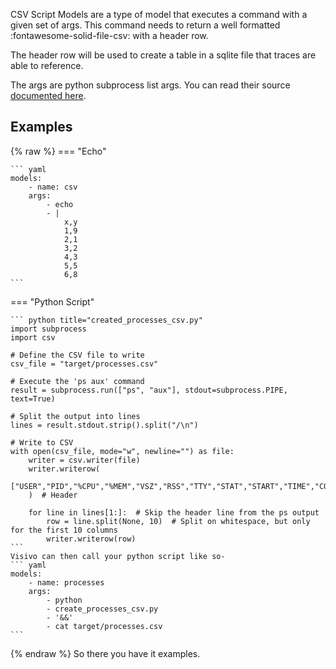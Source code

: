 CSV Script Models are a type of model that executes a command with a given set of args.
This command needs to return a well formatted :fontawesome-solid-file-csv: with a header row.

The header row will be used to create a table in a sqlite file that traces are able to reference.

The args are python subprocess list args. You can read their source
[documented here](https://docs.python.org/3/library/subprocess.html#subprocess.CompletedProcess.args).

## Examples
{% raw %}
=== "Echo"

    ``` yaml
    models:
        - name: csv
        args:
            - echo
            - |
                x,y
                1,9
                2,1
                3,2
                4,3
                5,5
                6,8
    ```
=== "Python Script"

    ``` python title="created_processes_csv.py"
    import subprocess
    import csv

    # Define the CSV file to write
    csv_file = "target/processes.csv"

    # Execute the 'ps aux' command
    result = subprocess.run(["ps", "aux"], stdout=subprocess.PIPE, text=True)

    # Split the output into lines
    lines = result.stdout.strip().split("/\n")

    # Write to CSV
    with open(csv_file, mode="w", newline="") as file:
        writer = csv.writer(file)
        writer.writerow(
            ["USER","PID","%CPU","%MEM","VSZ","RSS","TTY","STAT","START","TIME","COMMAND"]
        )  # Header

        for line in lines[1:]:  # Skip the header line from the ps output
            row = line.split(None, 10)  # Split on whitespace, but only for the first 10 columns
            writer.writerow(row)
    ```
    Visivo can then call your python script like so-
    ``` yaml
    models:
        - name: processes
        args:
            - python
            - create_processes_csv.py
            - '&&'
            - cat target/processes.csv
    ```
{% endraw %}
So there you have it examples.